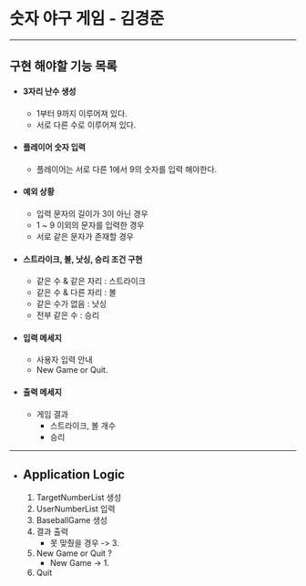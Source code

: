 # 숫자 야구 게임 - 김경준
---

## 구현 해야할 기능 목록
- #### 3자리 난수 생성
    - 1부터 9까지 이루어져 있다.
    - 서로 다른 수로 이루어져 있다.
     
- #### 플레이어 숫자 입력
    - 플레이어는 서로 다른 1에서 9의 숫자를 입력 해야한다.
    
- #### 예외 상황
    - 입력 문자의 길이가 3이 아닌 경우
    - 1 ~ 9 이외의 문자를 입력한 경우
    - 서로 같은 문자가 존재할 경우
    
- #### 스트라이크, 볼, 낫싱, 승리 조건 구현
    - 같은 수 & 같은 자리 : 스트라이크
    - 같은 수 & 다른 자리 : 볼
    - 같은 수가 없음 : 낫싱
    - 전부 같은 수 : 승리

- #### 입력 메세지
    - 사용자 입력 안내
    - New Game or Quit.
    
- #### 출력 메세지
    - 게임 결과
        - 스트라이크, 볼 개수
        - 승리
---
- ## Application Logic
    1. TargetNumberList 생성
    2. UserNumberList 입력
    3. BaseballGame 생성
    4. 결과 출력
        - 못 맞췄을 경우 -> 3.
    5. New Game or Quit ?
        - New Game -> 1.
    6. Quit